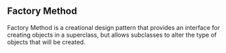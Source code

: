 ## Factory Method
Factory Method is a creational design pattern that provides an interface for creating objects in a superclass, but allows subclasses to alter the type of objects that will be created.




